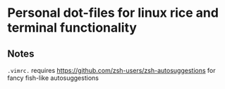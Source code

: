 # Personal dot-files for linux rice and terminal functionality


## Notes
``.vimrc.`` requires https://github.com/zsh-users/zsh-autosuggestions for fancy fish-like autosuggestions


